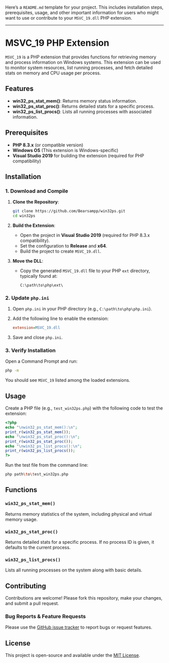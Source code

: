 Here’s a `README.md` template for your project. This includes installation steps, prerequisites, usage, and other important information for users who might want to use or contribute to your `MSVC_19.dll` PHP extension.

---

# MSVC_19 PHP Extension

`MSVC_19` is a PHP extension that provides functions for retrieving memory and process information on Windows systems. This extension can be used to monitor system resources, list running processes, and fetch detailed stats on memory and CPU usage per process.

## Features

- **win32_ps_stat_mem()**: Returns memory status information.
- **win32_ps_stat_proc()**: Returns detailed stats for a specific process.
- **win32_ps_list_procs()**: Lists all running processes with associated information.

## Prerequisites

- **PHP 8.3.x** (or compatible version)
- **Windows OS** (This extension is Windows-specific)
- **Visual Studio 2019** for building the extension (required for PHP compatibility)

## Installation

### 1. Download and Compile

1. **Clone the Repository**:
   ```sh
   git clone https://github.com/Bearsampp/win32ps.git
   cd win32ps
   ```

2. **Build the Extension**:
   - Open the project in **Visual Studio 2019** (required for PHP 8.3.x compatibility).
   - Set the configuration to **Release** and **x64**.
   - Build the project to create `MSVC_19.dll`.

3. **Move the DLL**:
   - Copy the generated `MSVC_19.dll` file to your PHP `ext` directory, typically found at:
     ```plaintext
     C:\path\to\php\ext\
     ```

### 2. Update `php.ini`

1. Open `php.ini` in your PHP directory (e.g., `C:\path\to\php\php.ini`).
2. Add the following line to enable the extension:
   ```ini
   extension=MSVC_19.dll
   ```

3. Save and close `php.ini`.

### 3. Verify Installation

Open a Command Prompt and run:
```sh
php -m
```
You should see `MSVC_19` listed among the loaded extensions.

## Usage

Create a PHP file (e.g., `test_win32ps.php`) with the following code to test the extension:

```php
<?php
echo "\nwin32_ps_stat_mem():\n";
print_r(win32_ps_stat_mem());
echo "\nwin32_ps_stat_proc():\n";
print_r(win32_ps_stat_proc());
echo "\nwin32_ps_list_procs():\n";
print_r(win32_ps_list_procs());
?>
```

Run the test file from the command line:
```sh
php path\to\test_win32ps.php
```

## Functions

### `win32_ps_stat_mem()`
Returns memory statistics of the system, including physical and virtual memory usage.

### `win32_ps_stat_proc()`
Returns detailed stats for a specific process. If no process ID is given, it defaults to the current process.

### `win32_ps_list_procs()`
Lists all running processes on the system along with basic details.

## Contributing

Contributions are welcome! Please fork this repository, make your changes, and submit a pull request.

### Bug Reports & Feature Requests

Please use the [GitHub issue tracker](https://github.com/yourusername/MSVC_19/issues) to report bugs or request features.

## License

This project is open-source and available under the [MIT License](LICENSE).

